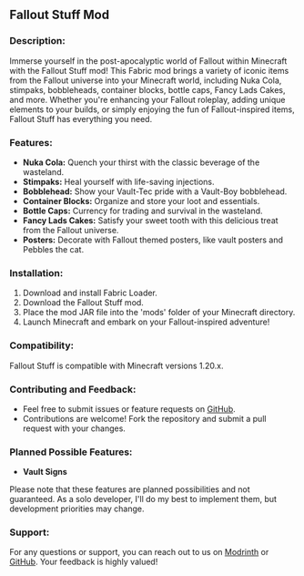 ## Fallout Stuff Mod

### Description:

Immerse yourself in the post-apocalyptic world of Fallout within Minecraft with the Fallout Stuff mod! This Fabric mod brings a variety of iconic items from the Fallout universe into your Minecraft world, including Nuka Cola, stimpaks, bobbleheads, container blocks, bottle caps, Fancy Lads Cakes, and more. Whether you're enhancing your Fallout roleplay, adding unique elements to your builds, or simply enjoying the fun of Fallout-inspired items, Fallout Stuff has everything you need.

### Features:

- **Nuka Cola:** Quench your thirst with the classic beverage of the wasteland.
- **Stimpaks:** Heal yourself with life-saving injections.
- **Bobblehead:** Show your Vault-Tec pride with a Vault-Boy bobblehead.
- **Container Blocks:** Organize and store your loot and essentials.
- **Bottle Caps:** Currency for trading and survival in the wasteland.
- **Fancy Lads Cakes:** Satisfy your sweet tooth with this delicious treat from the Fallout universe.
- **Posters:** Decorate with Fallout themed posters, like vault posters and Pebbles the cat.

### Installation:

1. Download and install Fabric Loader.
2. Download the Fallout Stuff mod.
3. Place the mod JAR file into the 'mods' folder of your Minecraft directory.
4. Launch Minecraft and embark on your Fallout-inspired adventure!

### Compatibility:

Fallout Stuff is compatible with Minecraft versions 1.20.x.

### Contributing and Feedback:

- Feel free to submit issues or feature requests on [GitHub](https://github.com/andersmmg/fallout-stuff/issues).
- Contributions are welcome! Fork the repository and submit a pull request with your changes.

### Planned Possible Features:

- **Vault Signs**

Please note that these features are planned possibilities and not guaranteed. As a solo developer, I'll do my best to implement them, but development priorities may change.

### Support:

For any questions or support, you can reach out to us on [Modrinth](https://modrinth.com/mod/fallout-stuff) or [GitHub](https://github.com/andersmmg/fallout-stuff). Your feedback is highly valued!


